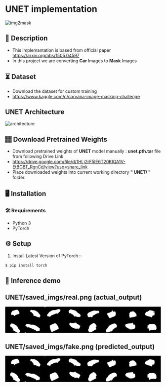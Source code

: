 # UNET implementation
![img2mask](https://blogs.rstudio.com/ai/posts/2019-08-23-unet/images/examples.png)

## 📝 Description
- This implemantation is based from official paper https://arxiv.org/abs/1505.04597
- In this project we are converting **Car** Images to **Mask** Images 

## ⏳ Dataset
- Download the dataset for custom training
- https://www.kaggle.com/c/carvana-image-masking-challenge

## UNET Architecture
![architecture](https://lmb.informatik.uni-freiburg.de/people/ronneber/u-net/u-net-architecture.png)

## 🏽‍ Download Pretrained Weights 
- Download pretrained weights of **UNET** model manually : **unet.pth.tar** file from following Drive Link
- https://drive.google.com/file/d/1HLj2rF5IE6T20KIQA1V-EtBGBT_RgnCd/view?usp=share_link
- Place downloaded weights into current working directory **" UNET/ "** folder.

## :desktop_computer:	Installation

### :hammer_and_wrench: Requirements
* Python 3
* PyTorch

## :gear: Setup
1. Install Latest Version of PyTorch :-
```bash
$ pip install torch

```
## 🎯 Inference demo

## UNET/saved_imgs/real.png (actual_output)
![actual_output](https://github.com/ShaikAnsarBasha/ComputerVision/blob/main/UNET/saved_imgs/real.png)
## UNET/saved_imgs/fake.png (predicted_output)
![predicted_output](https://github.com/ShaikAnsarBasha/ComputerVision/blob/main/UNET/saved_imgs/fake.png)
